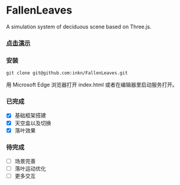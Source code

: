 # FallenLeaves
A simulation system of deciduous scene based on Three.js.

### [点击演示](https://inknight.cn/FallenLeaves/index.html)

### 安装

``` shell
git clone git@github.com:inkn/FallenLeaves.git
```
用 Microsoft Edge 浏览器打开 index.html 或者在编辑器里启动服务打开。


### 已完成

- [x] 基础框架搭建
- [x] 天空盒以及切换
- [x] 落叶效果

### 待完成

- [ ] 场景完善
- [ ] 落叶运动优化
- [ ] 更多交互
